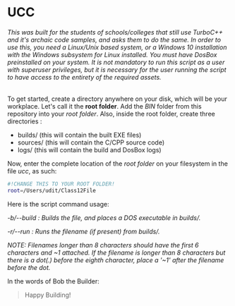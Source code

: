 # UCC

###### This was built for the students of schools/colleges that still use TurboC++ and it's archaic code samples, and asks them to do the same. In order to use this, you need a Linux/Unix based system, or a Windows 10 installation with the Windows subsystem for Linux installed. You must have DosBox preinstalled on your system. It is not mandatory to run this script as a user with superuser privileges, but it is necessary for the user running the script to have access to the entirety of the required assets.

To get started, create a directory anywhere on your disk, which will be your workplace. Let's call it the **root folder**. Add the *BIN* folder from this repository into your *root folder*. Also, inside the root folder, create three directories : 

- builds/ (this will contain the built EXE files)
- sources/ (this will contain the C/CPP source code)
- logs/ (this will contain the build and DosBox logs)

Now, enter the complete location of the *root folder* on your filesystem in the file *ucc*, as such:

```bash
#!CHANGE THIS TO YOUR ROOT FOLDER!
root=/Users/udit/Class12File
```

Here is the script command usage:

*-b/--build <filename> : Builds the file, and places a DOS executable in builds/.*

*-r/--run <filename> : Runs the filename (if present) from builds/.*

*NOTE: Filenames longer than 8 characters should have the first 6 characters and ~1 attached. If the filename is longer than 8 characters but there is a dot(.) before the eighth character, place a '~1' after the filename before the dot.*

In the words of Bob the Builder:
> Happy Building!
